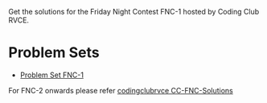 Get the solutions for the Friday Night Contest FNC-1 hosted by Coding Club RVCE.

<h1>Problem Sets</h1>

+ [Problem Set FNC-1](https://vjudge.net/contest/672020#overview)

For FNC-2 onwards please refer [codingclubrvce CC-FNC-Solutions](https://github.com/codingclubrvce/CC-FNC-Solutions)
